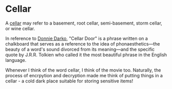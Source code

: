 # Cellar

A [cellar][1] may refer to a basement, root cellar, semi-basement, storm cellar, or wine cellar.

In reference to [Donnie Darko][2], "Cellar Door" is a phrase written on a chalkboard that serves as a reference to the idea of phonaesthetics—the beauty of a word's sound divorced from its meaning—and the specific quote by J.R.R. Tolkien who called it the most beautiful phrase in the English language.

Whenever I think of the word cellar, I think of the movie too. Naturally, the process of encrpytion and decryption made me think of putting things in a cellar - a cold dark place suitable for storing sensitive items!

[1]: https://en.wikipedia.org/wiki/Cellar
[2]: https://en.wikipedia.org/wiki/Donnie_Darko